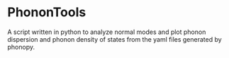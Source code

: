 # PhononTools

A script written in python to analyze normal modes and plot phonon dispersion and phonon density of states from the yaml files generated by phonopy.

